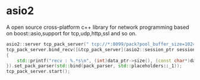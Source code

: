 # asio2
A open source cross-platform c++ library for network programming based on boost::asio,support for tcp,udp,http,ssl and so on.

```c++
asio2::server tcp_pack_server(" tcp://*:8099/pack?pool_buffer_size=1024");
tcp_pack_server.bind_recv([&tcp_pack_server](asio2::session_ptr session_ptr, asio2::buffer_ptr data_ptr)
{
	std::printf("recv : %.*s\n", (int)data_ptr->size(), (const char*)data_ptr->data());
}).set_pack_parser(std::bind(pack_parser, std::placeholders::_1));
tcp_pack_server.start();
